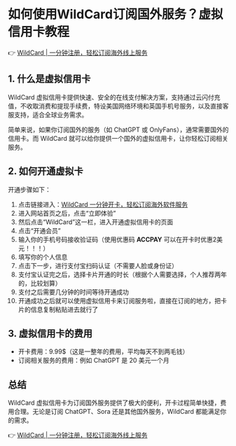 # 如何使用WildCard订阅国外服务？虚拟信用卡教程

👉 [WildCard | 一分钟注册，轻松订阅海外线上服务](https://bbtdd.com/WildCard)

## 1. 什么是虚拟信用卡

WildCard 虚拟信用卡提供快速、安全的在线支付解决方案，支持通过云闪付充值，不收取消费和提现手续费，特设美国网络环境和英国手机号服务，以及直接客服支持，适合全球业务需求。

简单来说，如果你订阅国外的服务（如 ChatGPT 或 OnlyFans），通常需要国外的信用卡。而 WildCard 就可以给你提供一个国外的虚拟信用卡，让你轻松订阅相关服务。

## 2. 如何开通虚拟卡

开通步骤如下：

1. 点击链接进入：[WildCard 一分钟开卡，轻松订阅海外软件服务](https://bbtdd.com/WildCard)
2. 进入网站首页之后，点击“立即体验”
3. 然后点击“WildCard”这一栏，进入开通虚拟信用卡的页面
4. 点击“开通会员”
5. 输入你的手机号码接收验证码（使用优惠码 **ACCPAY** 可以在开卡时优惠2美元！！！）
6. 填写你的个人信息
7. 点击下一步，进行支付宝扫码认证（不需要人脸或身份证）
8. 支付宝认证完之后，选择卡片开通的时长（根据个人需要选择，个人推荐两年的，比较划算）
9. 支付之后需要几分钟的时间等待开通成功
10. 开通成功之后就可以使用虚拟信用卡来订阅服务啦，直接在订阅的地方，把卡片的信息复制粘贴进去就行了

## 3. 虚拟信用卡的费用

- 开卡费用：9.99$（这是一整年的费用，平均每天不到两毛钱）
- 订阅相关服务的费用：例如 ChatGPT 是 20 美元一个月

## 总结

WildCard 虚拟信用卡为订阅国外服务提供了极大的便利，开卡过程简单快捷，费用合理。无论是订阅 ChatGPT、Sora 还是其他国外服务，WildCard 都能满足你的需求。

👉 [WildCard | 一分钟注册，轻松订阅海外线上服务](https://bbtdd.com/WildCard)
